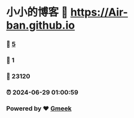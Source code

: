 # 小小的博客 :link: https://Air-ban.github.io 
### :page_facing_up: [5](https://Air-ban.github.io/tag.html) 
### :speech_balloon: 1 
### :hibiscus: 23120 
### :alarm_clock: 2024-06-29 01:00:59 
### Powered by :heart: [Gmeek](https://github.com/Meekdai/Gmeek)
